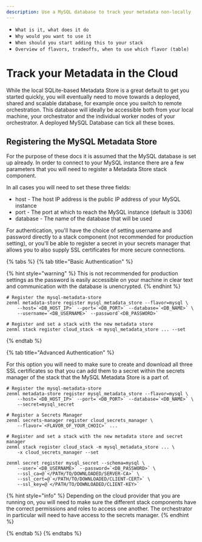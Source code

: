 ```yaml
---
description: Use a MySQL database to track your metadata non-locally 
---
```


- `What is it, what does it do`
- `Why would you want to use it`
- `When should you start adding this to your stack`
- `Overview of flavors, tradeoffs, when to use which flavor (table)`

# Track your Metadata in the Cloud

While the local SQLite-based Metadata Store is a great default to get you 
started quickly, you will eventually need to move towards a deployed, shared 
and scalable database, for example once you switch to remote orchestration. 
This database will ideally be accessible both from your local machine, your 
orchestrator and the individual worker nodes of your orchestrator. 
A deployed MySQL Database can tick all these boxes. 

## Registering the MySQL Metadata Store

For the purpose of these docs it is assumed that the MySQL database is set up 
already. In order to connect to your MySQL instance there are a few parameters
that you will need to register a Metadata Store stack component.

In all cases you will need to set these three fields:

* host - The host IP address is the public IP address of your MySQL instance
* port - The port at which to reach the MySQL instance (default is 3306)
* database - The name of the database that will be used

For authentication, you'll have the choice of setting username and password 
directly to a stack component (not recommended for production setting), or 
you'll be able to register a secret in your secrets manager that allows you to 
also supply SSL certificates for more secure connections.

{% tabs %}
{% tab title="Basic Authentication" %}

{% hint style="warning" %}
This is not recommended for production settings as the password is easily 
accessible on your machine in clear text and communication with the database 
is unencrypted.
{% endhint %}

```shell
# Register the mysql-metadata-store
zenml metadata-store register mysql_metadata_store --flavor=mysql \ 
    --host=`<DB_HOST_IP>` --port=`<DB_PORT>` --database=`<DB_NAME>` \
    --username=`<DB_USERNAME>` --password`<DB_PASSWORD>`

# Register and set a stack with the new metadata store
zenml stack register cloud_stack -m mysql_metadata_store ... --set
```
{% endtab %}

{% tab title="Advanced Authentication" %}

For this option you will need to make sure to create and download all three
SSL certificates so that you can add them to a secret within the secrets 
manager of the stack that the MySQL Metadata Store is a part of.

```shell
# Register the mysql-metadata-store
zenml metadata-store register mysql_metadata_store --flavor=mysql \
    --host=`<DB_HOST_IP>` --port=`<DB_PORT>` --database=`<DB_NAME>` \
    --secret=mysql_secret

# Register a Secrets Manager
zenml secrets-manager register cloud_secrets_manager \
    --flavor=`<FLAVOR_OF_YOUR_CHOIC>` ...
    
# Register and set a stack with the new metadata store and secret manager
zenml stack register cloud_stack -m mysql_metadata_store ... \
    -x cloud_secrets_manager --set
    
zenml secret register mysql_secret --schema=mysql \ 
    --user=`<DB_USERNAME>` --password=`<DB_PASSWORD>` \
    --ssl_ca=@`</PATH/TO/DOWNLOADED/SERVER-CA>` \
    --ssl_cert=@`</PATH/TO/DOWNLOADED/CLIENT-CERT>` \
    --ssl_key=@`</PATH/TO/DOWNLOADED/CLIENT-KEY>`
```

{% hint style="info" %}
Depending on the cloud provider that you are running on, you will need to make 
sure the different stack components have the correct permissions and roles to 
access one another. The orchestrator in particular will need to have access to
the secrets manager.
{% endhint %}

{% endtab %}
{% endtabs %}

